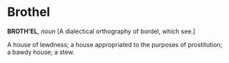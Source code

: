 # Brothel

**BROTH'EL**, _noun_ \[A dialectical orthography of bordel, which see.\]

A house of lewdness; a house appropriated to the purposes of prostitution; a bawdy house; a stew.